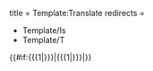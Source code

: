 title = Template:Translate
redirects =
-  Template/Is
-  Template/T
>>>>

{{#if:{{{1|}}}|<span data-translate="true">{{{1|}}}</span>|}}